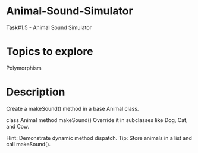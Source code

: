 # Animal-Sound-Simulator
Task#1.5 - Animal Sound Simulator

# Topics to explore
Polymorphism
# Description
Create a makeSound() method in a base Animal class.

class Animal
method makeSound()
Override it in subclasses like Dog, Cat, and Cow.

Hint: Demonstrate dynamic method dispatch.
Tip: Store animals in a list and call makeSound().
